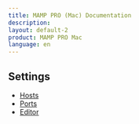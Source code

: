 ```yaml
---
title: MAMP PRO (Mac) Documentation
description: 
layout: default-2
product: MAMP PRO Mac
language: en
---
```


## Settings

- [Hosts](Hosts/)  
- [Ports](Ports/)  
- [Editor](Editor/)  

